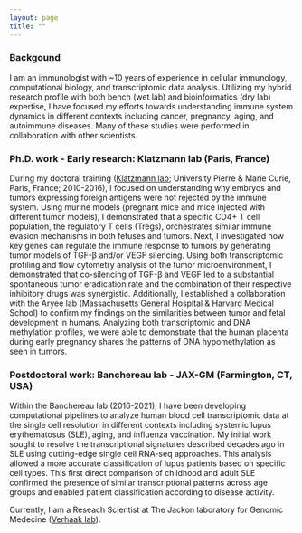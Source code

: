 ```yaml
---
layout: page
title: ""
---
```


### Backgound 
I am an immunologist with ~10 years of experience in cellular immunology, computational biology, and transcriptomic data analysis.
Utilizing my hybrid research profile with both bench (wet lab) and bioinformatics (dry lab) expertise, I have focused my efforts towards understanding immune system dynamics in different contexts including cancer, pregnancy, aging, and autoimmune diseases. Many of these studies were performed in collaboration with other scientists. 

### Ph.D. work - Early research: Klatzmann lab (Paris, France)

During my doctoral training ([Klatzmann lab]; University Pierre & Marie Curie, Paris, France; 2010-2016), I focused on understanding why embryos and tumors expressing foreign antigens were not rejected by the immune system. Using murine models (pregnant mice and mice injected with different tumor models), I demonstrated that a specific CD4+ T cell population, the regulatory T cells (Tregs), orchestrates similar immune evasion mechanisms in both fetuses and tumors. Next, I investigated how key genes can regulate the immune response to tumors by generating tumor models of TGF-β and/or VEGF silencing. Using both transcriptomic profiling and flow cytometry analysis of the tumor microenvironment, I demonstrated that co-silencing of TGF-β and VEGF led to a substantial spontaneous tumor eradication rate and the combination of their respective inhibitory drugs was synergistic. Additionally, I established a collaboration with the Aryee lab (Massachusetts General Hospital & Harvard Medical School) to confirm my findings on the similarities between tumor and fetal development in humans. Analyzing both transcriptomic and DNA methylation profiles, we were able to demonstrate that the human placenta during early pregnancy shares the patterns of DNA hypomethylation as seen in tumors.

### Postdoctoral work: Banchereau lab - JAX-GM (Farmington, CT, USA)

Within the Banchereau lab (2016-2021), I have been developing computational pipelines to analyze human blood cell transcriptomic data at the single cell resolution in different contexts including systemic lupus erythematosus (SLE), aging, and influenza vaccination. My initial work sought to resolve the transcriptional signatures described decades ago in SLE using cutting-edge single cell RNA-seq approaches. This analysis allowed a more accurate classification of lupus patients based on specific cell types. This first direct comparison of childhood and adult SLE confirmed the presence of similar transcriptional patterns across age groups and enabled patient classification according to disease activity.

Currently, I am a Reseach Scientist at The Jackon laboratory for Genomic Medecine ([Verhaak lab]).

[Klatzmann lab]: https://www.i3-immuno.fr/
[Verhaak lab]: https://verhaaklab.com/
